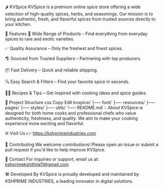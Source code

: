 🌶️ KVSpice
KVSpice is a premium online spice store offering a wide selection of high-quality spices, herbs, and seasonings. Our mission is to bring authentic, fresh, and flavorful spices from trusted sources directly to your kitchen.

🚀 Features
🛒 Wide Range of Products – Find everything from everyday spices to rare and exotic varieties.

✅ Quality Assurance – Only the freshest and finest spices.

🌎 Sourced from Trusted Suppliers – Partnering with top producers.

📦 Fast Delivery – Quick and reliable shipping.

🔍 Easy Search & Filters – Find your favorite spice in seconds.

👩‍🍳 Recipes & Tips – Get inspired with cooking ideas and spice guides.

📂 Project Structure
css
Copy
Edit
kvspice/
├── font/
├── resources/
├── pages/
├── styles/
├── utils/
└── README.md
💡 About
KVSpice is designed for both home cooks and professional chefs who value authenticity, freshness, and quality. We aim to make your cooking experience more exciting and flavorful.

🌐 Visit Us
👉 https://kshprimeindustries.com

🤝 Contributing
We welcome contributions! Please open an issue or submit a pull request if you'd like to help improve KVSpice.

📧 Contact
For inquiries or support, email us at: kshprimekshithija11@gmail.com

🛠️ Developed By
KVSpice is proudly developed and maintained by KSHPRIME INDUSTRIES, a leading innovator in digital solutions.

